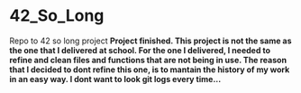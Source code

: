 # 42_So_Long
Repo to 42 so long project
**Project finished. This project is not the same as the one that I delivered at school. For the one I delivered, I needed to refine and clean files and functions that are not being in use. The reason that I decided to dont refine this one, is to mantain the history of my work in an easy way. I dont want to look git logs every time...**
